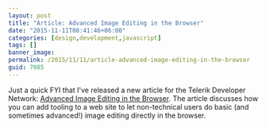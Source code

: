 ```yaml
---
layout: post
title: "Article: Advanced Image Editing in the Browser"
date: "2015-11-11T08:41:46+06:00"
categories: [design,development,javascript]
tags: []
banner_image: 
permalink: /2015/11/11/article-advanced-image-editing-in-the-browser
guid: 7085
---
```


Just a quick FYI that I've released a new article for the Telerik Developer Network: <a href="http://developer.telerik.com/featured/advanced-image-editing-in-the-browser/">Advanced Image Editing in the Browser</a>. The article discusses how you can add tooling to a web site to let non-technical users do basic (and sometimes advanced!) image editing directly in the browser.